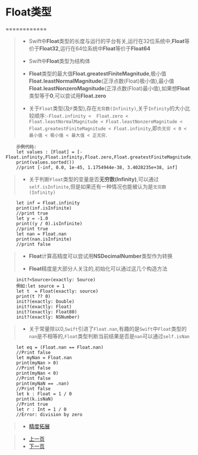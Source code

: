 
# Float类型
============

> - Swift中**Float**类型的长度与运行的平台有关,运行在32位系统中,**Float**等价于**Float32**,运行在64位系统中**Float**等价于**Float64**
> 
> - Swift中**Float**类型为结构体
> 
> - **Float**类型的最大值**Float.greatestFiniteMagnitude**,极小值**Float.leastNormalMagnitude**(正浮点数(Float)极小值),最小值**Float.leastNonzeroMagnitude**(正浮点数(Float)最小值),如果想**Float**类型等于**0**,可以尝试用**Float.zero**
> 
> - 关于`Float`类型(及`F`类型),存在`无穷数(Infinity)`,关于`Infinity`的大小比较顺序:`-Float.infinity < 
  Float.zero < Float.leastNormalMagnitude < Float.leastNonzeroMagnitude < Float.greatestFiniteMagnitude < Float.infinity`,即`负无穷 < 0 < 最小值 < 极小值 < 最大值 < 正无穷`.
>
		示例代码:
 		let values : [Float] = [-Float.infinity,Float.infinity,Float.zero,Float.greatestFiniteMagnitude,Float.leastNormalMagnitude,Float.leastNonzeroMagnitude]
		print(values.sorted())
		//print [-inf, 0.0, 1e-45, 1.1754944e-38, 3.4028235e+38, inf]
	
> 
> - 关于判断`Float`类型的变量是否**无穷数(Infinity)**,可以通过`self.isInfinite`,但是如果还有一种情况也能被认为是`无穷数(Infinity)`
> 
 		let inf = Float.infinity
		print(inf.isInfinite)
		//print true
		let y = -1.0
		print((y / 0).isInfinite)
		//print true
		let nan = Float.nan
		print(nan.isInfinite)
		//print false
	
> 
> - **Float**计算高精度可以尝试用**NSDecimalNumber**类型作为转换
> 
> - **Float**精度是大部分人关注的,初始化可以通过这几个构造方法
> 
> 
    	init?<Source>(exactly: Source) 
      	例如:let source = 1
    	let t  = Float(exactly: source)
    	print(t ?? 0)
    	init?(exactly: Double)
    	init?(exactly: Float)
    	init?(exactly: Float80)
    	init?(exactly: NSNumber)
> 
> - 关于常量除以0,`Swift`引进了`Float.nan`,有趣的是`Swift`中`Float`类型的`nan`是不相等的,`Float`类型判断当前结果是否是`nan`可以通过`self.isNan`
> 
		let eq = (Float.nan == Float.nan)
		//Print false
		let myNan = Float.nan
		print(myNan > 0)
		//Print false
		print(myNan < 0)
		//Print false
		print(myNaN == .nan)
		//Print false
		let k : Float = 1 / 0
		print(k.isNaN)
		//Print true
		let r : Int = 1 / 0
		//Error: division by zero

> 
> - [精度拓展](./Code/NSDecimalNumber+YTExtension.swift)

> - [上一页](1.1Int类型.md)  
> - [下一页](1.3Double类型.md)
